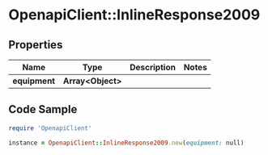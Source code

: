 # OpenapiClient::InlineResponse2009

## Properties

Name | Type | Description | Notes
------------ | ------------- | ------------- | -------------
**equipment** | **Array&lt;Object&gt;** |  | 

## Code Sample

```ruby
require 'OpenapiClient'

instance = OpenapiClient::InlineResponse2009.new(equipment: null)
```


